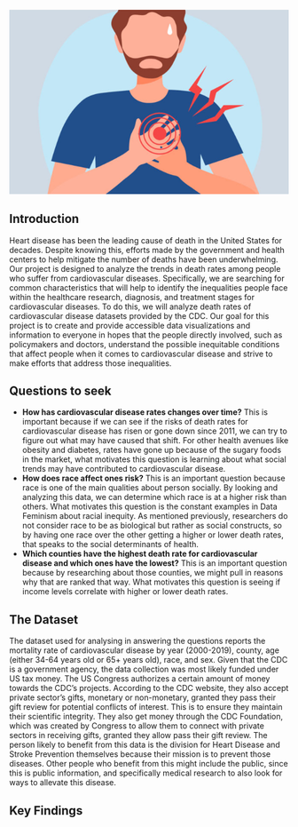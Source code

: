 ![Drawing of a man about to have a stroke](../data/heart_disease_photo.jpeg)

## Introduction 

Heart disease has been the leading cause of death in the United States for decades. Despite knowing this, efforts made by the government and health centers to help mitigate the number of deaths have been underwhelming. Our project is designed to analyze the trends in death rates among people who suffer from cardiovascular diseases. Specifically, we are searching for common characteristics that will help to identify the inequalities people face within the healthcare research, diagnosis, and treatment stages for cardiovascular diseases. To do this, we will analyze death rates of cardiovascular disease datasets provided by the CDC. Our goal for this project is to create and provide accessible data visualizations and information to everyone in hopes that the people directly involved, such as policymakers and doctors, understand the possible inequitable conditions that affect people when it comes to cardiovascular disease and strive to make efforts that address those inequalities.

## Questions to seek
* **How has cardiovascular disease rates changes over time?** This is important because if we can see if the risks of death rates for cardiovascular disease has risen or gone down since 2011, we can try to figure out what may have caused that shift. For other health avenues like obesity and diabetes, rates have gone up because of the sugary foods in the market, what motivates this question is learning about what social trends may have contributed to cardiovascular disease.
* **How does race affect ones risk?** This is an important question because race is one of the main qualities about person socially. By looking and analyzing this data, we can determine which race is at a higher risk than others. What motivates this question is the constant examples in Data Feminism about racial inequity. As mentioned previously, researchers do not consider race to be as biological but rather as social constructs, so by having one race over the other getting a higher or lower death rates, that speaks to the social determinants of health.
* **Which counties have the highest death rate for cardiovascular disease and which ones have the lowest?** This is an important question because by researching about those counties, we might pull in reasons why that are ranked that way. What motivates this question is seeing if income levels correlate with higher or lower death rates.

## The Dataset
The dataset used for analysing in answering the questions reports the mortality rate of cardiovascular disease by year (2000-2019), county, age (either 34-64 years old or 65+ years old), race, and sex. Given that the CDC is a government agency, the data collection was most likely funded under US tax money. The US Congress authorizes a certain amount of money towards the CDC’s projects. According to the CDC website, they also accept private sector’s gifts, monetary or non-monetary, granted they pass their gift review for potential conflicts of interest. This is to ensure they maintain their scientific integrity. They also get money through the CDC Foundation, which was created by Congress to allow them to connect with private sectors in receiving gifts, granted they allow pass their gift review. The person likely to benefit from this data is the division for Heart Disease and Stroke Prevention themselves because their mission is to prevent those diseases. Other people who benefit from this might include the public, since this is public information, and specifically medical research to also look for ways to allevate this disease. 

## Key Findings